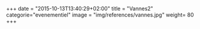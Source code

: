 +++
date = "2015-10-13T13:40:29+02:00"
title = "Vannes2"
categorie="evenementiel"
image = "img/references/vannes.jpg"
weight= 80
+++

